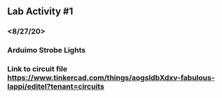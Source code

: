 ## Lab Activity #1
### <Rojien Mancao>
### <8/27/20>
### Arduimo Strobe Lights

### Link to circuit file https://www.tinkercad.com/things/aogsldbXdxv-fabulous-lappi/editel?tenant=circuits